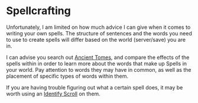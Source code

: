 # Spellcrafting

Unfortunately, I am limited on how much advice I can give when it comes
to writing your own spells.
The structure of sentences and the words you need to use to create spells
will differ based on the world (server/save) you are in.

I can advise you search out [Ancient Tomes](../items/ancient-tome.md), and compare
the effects of the spells within in order to learn more about the words
that make up Spells in your world.
Pay attention to words they may have in common, as well as the placement
of specific types of words within them.

If you are having trouble figuring out what a certain spell does,
it may be worth using an [Identify Scroll](../items/identify-scroll.md)
on them.